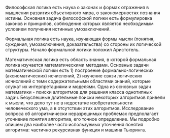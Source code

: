 Философская логика есть наука о законах и формах отражения в мышлении развития объективного мира, о закономерностях познания истины. Основная задача философской логики есть формулировка законов и принципов, соблюдение которых является необходимым условием получения истинных умозаключений. 

Формальная логика есть наука, изучающая формы мысли (понятия, суждения, умозаключения, доказательства) со стороны их логической структуры. Начало формальной логики положил Аристотель. 

Математическая логика есть область знания, в которой формальная логика изучается математическими методами. Основные задачи математической логики есть 1) построение формально-логических (аксиоматических) исчислений, 2) изучение связи логических исчислений с теми содержательными областями знаний, которые служат их интерпретациями и моделями. Одна из основных задач математики - поиски алгоритмов для решения класса однотипных задач. Безуспешные длительные поиски некоторых алгоритмов привели к мысли, что дело тут не в недостатке изобретательности человеческого ума, а в отсутствии этих алгоритмов. Исследование вопроса об алгоритмически неразрешимых проблемах предполагает уточнение понятия алгоритма, его точное определение. Мы подробно опишем два наиболее часто используемых уточнения понятия алгоритма: частично рекурсивная функция и машина Тьюринга.